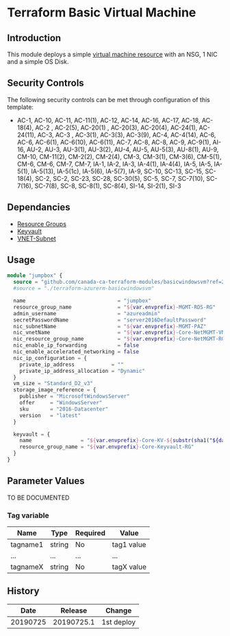 # Terraform Basic Virtual Machine

## Introduction

This module deploys a simple [virtual machine resource](https://docs.microsoft.com/en-us/azure/templates/microsoft.compute/2019-03-01/virtualmachines) with an NSG, 1 NIC and a simple OS Disk.

## Security Controls

The following security controls can be met through configuration of this template:

* AC-1, AC-10, AC-11, AC-11(1), AC-12, AC-14, AC-16, AC-17, AC-18, AC-18(4), AC-2 , AC-2(5), AC-20(1) , AC-20(3), AC-20(4), AC-24(1), AC-24(11), AC-3, AC-3 , AC-3(1), AC-3(3), AC-3(9), AC-4, AC-4(14), AC-6, AC-6, AC-6(1), AC-6(10), AC-6(11), AC-7, AC-8, AC-8, AC-9, AC-9(1), AI-16, AU-2, AU-3, AU-3(1), AU-3(2), AU-4, AU-5, AU-5(3), AU-8(1), AU-9, CM-10, CM-11(2), CM-2(2), CM-2(4), CM-3, CM-3(1), CM-3(6), CM-5(1), CM-6, CM-6, CM-7, CM-7, IA-1, IA-2, IA-3, IA-4(1), IA-4(4), IA-5, IA-5, IA-5(1), IA-5(13), IA-5(1c), IA-5(6), IA-5(7), IA-9, SC-10, SC-13, SC-15, SC-18(4), SC-2, SC-2, SC-23, SC-28, SC-30(5), SC-5, SC-7, SC-7(10), SC-7(16), SC-7(8), SC-8, SC-8(1), SC-8(4), SI-14, SI-2(1), SI-3

## Dependancies

* [Resource Groups](https://github.com/canada-ca-azure-templates/resourcegroups/blob/master/readme.md)
* [Keyvault](https://github.com/canada-ca-azure-templates/keyvaults/blob/master/readme.md)
* [VNET-Subnet](https://github.com/canada-ca-azure-templates/vnet-subnet/blob/master/readme.md)

## Usage

```terraform
module "jumpbox" {
  source = "github.com/canada-ca-terraform-modules/basicwindowsvm?ref=20190725.1"
  #source = "./terraform-azurerm-basicwindowsvm"

  name                              = "jumpbox"
  resource_group_name               = "${var.envprefix}-MGMT-RDS-RG"
  admin_username                    = "azureadmin"
  secretPasswordName                = "server2016DefaultPassword"
  nic_subnetName                    = "${var.envprefix}-MGMT-PAZ"
  nic_vnetName                      = "${var.envprefix}-Core-NetMGMT-VNET"
  nic_resource_group_name           = "${var.envprefix}-Core-NetMGMT-RG"
  nic_enable_ip_forwarding          = false
  nic_enable_accelerated_networking = false
  nic_ip_configuration = {
    private_ip_address            = ""
    private_ip_address_allocation = "Dynamic"
  }
  vm_size = "Standard_D2_v3"
  storage_image_reference = {
    publisher = "MicrosoftWindowsServer"
    offer     = "WindowsServer"
    sku       = "2016-Datacenter"
    version   = "latest"
  }

  keyvault = {
    name                = "${var.envprefix}-Core-KV-${substr(sha1("${data.azurerm_client_config.current.subscription_id}${var.envprefix}-Core-Keyvault-RG"), 0, 8)}"
    resource_group_name = "${var.envprefix}-Core-Keyvault-RG"
  }
}
```

## Parameter Values

TO BE DOCUMENTED

### Tag variable

| Name     | Type   | Required | Value      |
| -------- | ------ | -------- | ---------- |
| tagname1 | string | No       | tag1 value |
| ...      | ...    | ...      | ...        |
| tagnameX | string | No       | tagX value |

## History

| Date     | Release    | Change     |
| -------- | ---------- | ---------- |
| 20190725 | 20190725.1 | 1st deploy |
